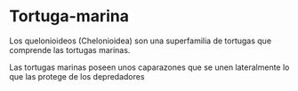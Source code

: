 # Tortuga-marina
Los quelonioideos (Chelonioidea) son una superfamilia de tortugas que comprende las tortugas marinas.

Las tortugas marinas poseen unos caparazones que se unen lateralmente
 lo que las protege de los depredadores 
